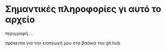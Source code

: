 # Σημαντικές πληροφορίες γι αυτό το αρχείο

περιγραφή....

πρόκειται για την εισαγωγή μου στα βασικά του git hub
